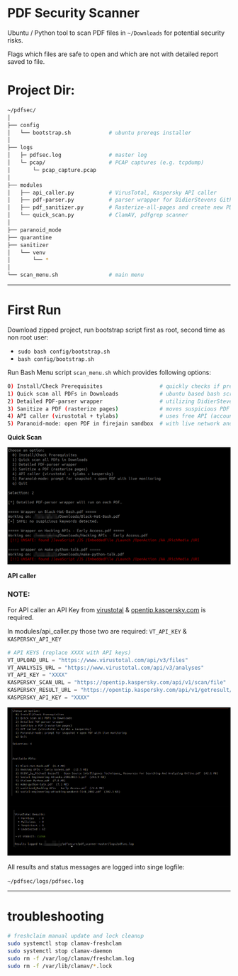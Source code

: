# PDF Security Scanner

Ubuntu / Python tool to scan PDF files in `~/Downloads` for potential security risks. 

Flags which files are safe to open and which are not with detailed report saved to file. 


# Project Dir: 

```bash 
~/pdfsec/
│
├── config
│   └── bootstrap.sh            # ubuntu prereqs installer 
│
├── logs
│   ├─ pdfsec.log               # master log 
│   └─ pcap/                    # PCAP captures (e.g. tcpdump)
│       └─ pcap_capture.pcap
│
├── modules
│   ├── api_caller.py           # VirusTotal, Kaspersky API caller 
│   ├── pdf-parser.py           # parser wrapper for DidierStevens Github's script 
│   ├── pdf_sanitizer.py        # Rasterize‐all‐pages and create new PDF  
│   └── quick_scan.py           # ClamAV, pdfgrep scanner 
│
├── paranoid_mode
├── quarantine
├── sanitizer
│   └── venv
│       └── *
│
└── scan_menu.sh                # main menu
```


--- 


# First Run 

Download zipped project, run bootstrap script first as root, second time as non root user: 

- `sudo bash config/bootstrap.sh` 
- `bash config/bootstrap.sh`


Run Bash Menu script `scan_menu.sh` which provides following options: 


```bash 
0) Install/Check Prerequisites                  # quickly checks if prerequstes are installed, creates venv and installs them if necessary 
1) Quick scan all PDFs in Downloads             # ubuntu based bash script utilizing ClamAV, pdftotext, exiftool
2) Detailed PDF-parser wrapper                  # utilizing DidierStevens pdf_parser script looking for “suspicious” keywords to search for in streams
3) Sanitize a PDF (rasterize pages)             # moves suspicious PDF to sanitized folder 
4) API caller (virustotal + tylabs)             # uses free API (account required) from virutotal and tylabs, to upload and check PDF 
5) Paranoid‐mode: open PDF in firejain sandbox  # with live network and OS monitoring + pcap capture and basic analysis 
```

**Quick Scan** 

![Alt Text](./pngs/quick_scan.png)




**API caller**


### NOTE: 

For API caller an API Key from [virustotal](https://www.virustotal.com) & [opentip.kaspersky.com](https://opentip.kaspersky.com) is required. 

In modules/api_caller.py those two are required: `VT_API_KEY` & `KASPERSKY_API_KEY`

```python
# API KEYS (replace XXXX with API keys)
VT_UPLOAD_URL = "https://www.virustotal.com/api/v3/files"
VT_ANALYSIS_URL = "https://www.virustotal.com/api/v3/analyses"
VT_API_KEY = "XXXX"
KASPERSKY_SCAN_URL = "https://opentip.kaspersky.com/api/v1/scan/file"
KASPERSKY_RESULT_URL = "https://opentip.kaspersky.com/api/v1/getresult/file"
KASPERSKY_API_KEY = "XXXX"
```



![Alt Text](./pngs/API_caller_fullview.png)



All results and status messages are logged into singe logfile:

`~/pdfsec/logs/pdfsec.log`

 


--- 


# troubleshooting 

```bash 
# freshclaim manual update and lock cleanup 
sudo systemctl stop clamav-freshclam
sudo systemctl stop clamav-daemon
sudo rm -f /var/log/clamav/freshclam.log
sudo rm -f /var/lib/clamav/*.lock
```